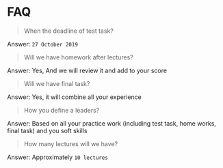 # FAQ

> When the deadline of test task?

Answer: `27 October 2019`

> Will we have homework after lectures?

Answer: Yes, And we will review it and add to your score

> Will we have final task?

Answer: Yes, it will combine all your experience  

> How you define a leaders?

Answer: Based on all your practice work (including test task, home works, final task) and you soft skills  

> How many lectures will we have?

Answer: Approximately `10 lectures` 
